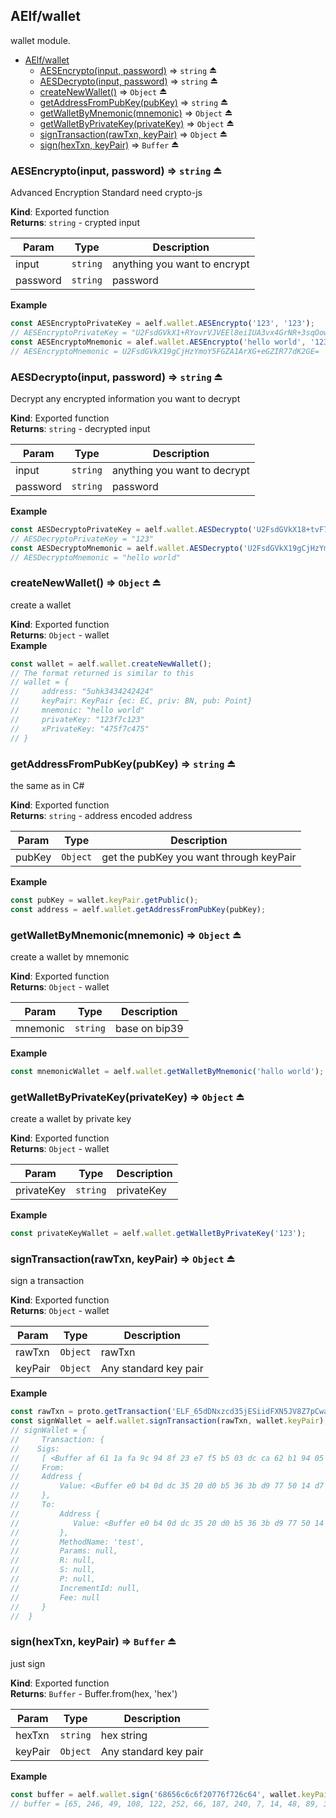 <a name="module_AElf/wallet"></a>

## AElf/wallet
wallet module.


* [AElf/wallet](#module_AElf/wallet)
    * [AESEncrypto(input, password)](#exp_module_AElf/wallet--AESEncrypto) ⇒ <code>string</code> ⏏
    * [AESDecrypto(input, password)](#exp_module_AElf/wallet--AESDecrypto) ⇒ <code>string</code> ⏏
    * [createNewWallet()](#exp_module_AElf/wallet--createNewWallet) ⇒ <code>Object</code> ⏏
    * [getAddressFromPubKey(pubKey)](#exp_module_AElf/wallet--getAddressFromPubKey) ⇒ <code>string</code> ⏏
    * [getWalletByMnemonic(mnemonic)](#exp_module_AElf/wallet--getWalletByMnemonic) ⇒ <code>Object</code> ⏏
    * [getWalletByPrivateKey(privateKey)](#exp_module_AElf/wallet--getWalletByPrivateKey) ⇒ <code>Object</code> ⏏
    * [signTransaction(rawTxn, keyPair)](#exp_module_AElf/wallet--signTransaction) ⇒ <code>Object</code> ⏏
    * [sign(hexTxn, keyPair)](#exp_module_AElf/wallet--sign) ⇒ <code>Buffer</code> ⏏

<a name="exp_module_AElf/wallet--AESEncrypto"></a>

### AESEncrypto(input, password) ⇒ <code>string</code> ⏏
Advanced Encryption Standard need crypto-js

**Kind**: Exported function  
**Returns**: <code>string</code> - crypted input  

| Param | Type | Description |
| --- | --- | --- |
| input | <code>string</code> | anything you want to encrypt |
| password | <code>string</code> | password |

**Example**  
```js
const AESEncryptoPrivateKey = aelf.wallet.AESEncrypto('123', '123');
// AESEncryptoPrivateKey = "U2FsdGVkX1+RYovrVJVEEl8eiIUA3vx4GrNR+3sqOow="
const AESEncryptoMnemonic = alef.wallet.AESEncrypto('hello world', '123');
// AESEncryptoMnemonic = U2FsdGVkX19gCjHzYmoY5FGZA1ArXG+eGZIR77dK2GE=
```
<a name="exp_module_AElf/wallet--AESDecrypto"></a>

### AESDecrypto(input, password) ⇒ <code>string</code> ⏏
Decrypt any encrypted information you want to decrypt

**Kind**: Exported function  
**Returns**: <code>string</code> - decrypted input  

| Param | Type | Description |
| --- | --- | --- |
| input | <code>string</code> | anything you want to decrypt |
| password | <code>string</code> | password |

**Example**  
```js
const AESDecryptoPrivateKey = aelf.wallet.AESDecrypto('U2FsdGVkX18+tvF7t4rhGOi5cbUvdTH2U5a6Tbu4Ojg=', '123');
// AESDecryptoPrivateKey = "123"
const AESDecryptoMnemonic = aelf.wallet.AESDecrypto('U2FsdGVkX19gCjHzYmoY5FGZA1ArXG+eGZIR77dK2GE=', '123');
// AESDecryptoMnemonic = "hello world"
```
<a name="exp_module_AElf/wallet--createNewWallet"></a>

### createNewWallet() ⇒ <code>Object</code> ⏏
create a wallet

**Kind**: Exported function  
**Returns**: <code>Object</code> - wallet  
**Example**  
```js
const wallet = aelf.wallet.createNewWallet();
// The format returned is similar to this
// wallet = {
//     address: "5uhk3434242424"
//     keyPair: KeyPair {ec: EC, priv: BN, pub: Point}
//     mnemonic: "hello world"
//     privateKey: "123f7c123"
//     xPrivateKey: "475f7c475"
// }
```
<a name="exp_module_AElf/wallet--getAddressFromPubKey"></a>

### getAddressFromPubKey(pubKey) ⇒ <code>string</code> ⏏
the same as in C#

**Kind**: Exported function  
**Returns**: <code>string</code> - address encoded address  

| Param | Type | Description |
| --- | --- | --- |
| pubKey | <code>Object</code> | get the pubKey you want through keyPair |

**Example**  
```js
const pubKey = wallet.keyPair.getPublic();
const address = aelf.wallet.getAddressFromPubKey(pubKey);
```
<a name="exp_module_AElf/wallet--getWalletByMnemonic"></a>

### getWalletByMnemonic(mnemonic) ⇒ <code>Object</code> ⏏
create a wallet by mnemonic

**Kind**: Exported function  
**Returns**: <code>Object</code> - wallet  

| Param | Type | Description |
| --- | --- | --- |
| mnemonic | <code>string</code> | base on bip39 |

**Example**  
```js
const mnemonicWallet = aelf.wallet.getWalletByMnemonic('hallo world');
```
<a name="exp_module_AElf/wallet--getWalletByPrivateKey"></a>

### getWalletByPrivateKey(privateKey) ⇒ <code>Object</code> ⏏
create a wallet by private key

**Kind**: Exported function  
**Returns**: <code>Object</code> - wallet  

| Param | Type | Description |
| --- | --- | --- |
| privateKey | <code>string</code> | privateKey |

**Example**  
```js
const privateKeyWallet = aelf.wallet.getWalletByPrivateKey('123');
```
<a name="exp_module_AElf/wallet--signTransaction"></a>

### signTransaction(rawTxn, keyPair) ⇒ <code>Object</code> ⏏
sign a transaction

**Kind**: Exported function  
**Returns**: <code>Object</code> - wallet  

| Param | Type | Description |
| --- | --- | --- |
| rawTxn | <code>Object</code> | rawTxn |
| keyPair | <code>Object</code> | Any standard key pair |

**Example**  
```js
const rawTxn = proto.getTransaction('ELF_65dDNxzcd35jESiidFXN5JV8Z7pCwaFnepuYQToNefSgqk9', 'ELF_65dDNxzcd35jESiidFXN5JV8Z7pCwaFnepuYQToNefSgqk9', 'test', []);
const signWallet = aelf.wallet.signTransaction(rawTxn, wallet.keyPair);
// signWallet = { 
//     Transaction: {
//    Sigs:
//     [ <Buffer af 61 1a fa 9c 94 8f 23 e7 f5 b5 03 dc ca 62 b1 94 05 e9 cc 28 ed 9b 6c af 1f 4f 1b 78 14 5e 52 72 35 81 ba b1 51 35 4c 63 c5 38 0a 1f b9 b9 ab d8 22 ... > ],
//     From:
//     Address {
//         Value: <Buffer e0 b4 0d dc 35 20 d0 b5 36 3b d9 77 50 14 d7 7e 4b 8f e8 32 94 6d 0e 38 25 73 1d 89 12 7b>
//     },
//     To:
//         Address {
//            Value: <Buffer e0 b4 0d dc 35 20 d0 b5 36 3b d9 77 50 14 d7 7e 4b 8f e8 32 94 6d 0e 38 25 73 1d 89 12 7b> 
//         },
//         MethodName: 'test',
//         Params: null,
//         R: null,
//         S: null,
//         P: null,
//         IncrementId: null,
//         Fee: null
//     }
//  }
```
<a name="exp_module_AElf/wallet--sign"></a>

### sign(hexTxn, keyPair) ⇒ <code>Buffer</code> ⏏
just sign

**Kind**: Exported function  
**Returns**: <code>Buffer</code> - Buffer.from(hex, 'hex')  

| Param | Type | Description |
| --- | --- | --- |
| hexTxn | <code>string</code> | hex string |
| keyPair | <code>Object</code> | Any standard key pair |

**Example**  
```js
const buffer = aelf.wallet.sign('68656c6c6f20776f726c64', wallet.keyPair);
// buffer = [65, 246, 49, 108, 122, 252, 66, 187, 240, 7, 14, 48, 89, 38, 103, 42, 58, 0, 46, 182, 180, 194, 200, 208, 141, 15, 95, 67, 234, 248, 31, 199, 73, 151, 2, 133, 233, 84, 180, 216, 116, 9, 153, 208, 254, 175, 96, 123, 76, 184, 224, 87, 69, 220, 172, 170, 239, 232, 188, 123, 168, 163, 244, 151, 1]
```